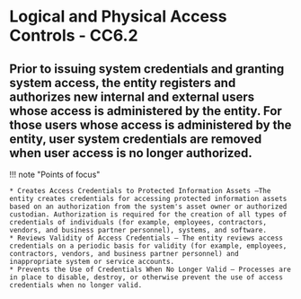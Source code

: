 # Logical and Physical Access Controls - CC6.2

## Prior to issuing system credentials and granting system access, the entity registers and authorizes new internal and external users whose access is administered by the entity. For those users whose access is administered by the entity, user system credentials are removed when user access is no longer authorized.

!!! note "Points of focus"

    * Creates Access Credentials to Protected Information Assets —The entity creates credentials for accessing protected information assets based on an authorization from the system's asset owner or authorized custodian. Authorization is required for the creation of all types of credentials of individuals (for example, employees, contractors, vendors, and business partner personnel), systems, and software.
    * Reviews Validity of Access Credentials — The entity reviews access credentials on a periodic basis for validity (for example, employees, contractors, vendors, and business partner personnel) and inappropriate system or service accounts. 
    * Prevents the Use of Credentials When No Longer Valid — Processes are in place to disable, destroy, or otherwise prevent the use of access credentials when no longer valid.

